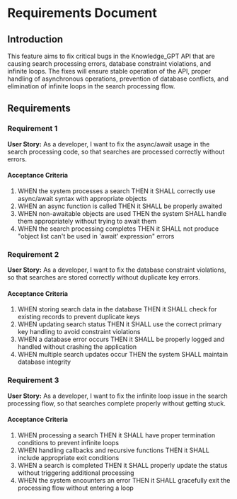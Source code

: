 # Requirements Document

## Introduction

This feature aims to fix critical bugs in the Knowledge_GPT API that are causing search processing errors, database constraint violations, and infinite loops. The fixes will ensure stable operation of the API, proper handling of asynchronous operations, prevention of database conflicts, and elimination of infinite loops in the search processing flow.

## Requirements

### Requirement 1

**User Story:** As a developer, I want to fix the async/await usage in the search processing code, so that searches are processed correctly without errors.

#### Acceptance Criteria

1. WHEN the system processes a search THEN it SHALL correctly use async/await syntax with appropriate objects
2. WHEN an async function is called THEN it SHALL be properly awaited
3. WHEN non-awaitable objects are used THEN the system SHALL handle them appropriately without trying to await them
4. WHEN the search processing completes THEN it SHALL not produce "object list can't be used in 'await' expression" errors

### Requirement 2

**User Story:** As a developer, I want to fix the database constraint violations, so that searches are stored correctly without duplicate key errors.

#### Acceptance Criteria

1. WHEN storing search data in the database THEN it SHALL check for existing records to prevent duplicate keys
2. WHEN updating search status THEN it SHALL use the correct primary key handling to avoid constraint violations
3. WHEN a database error occurs THEN it SHALL be properly logged and handled without crashing the application
4. WHEN multiple search updates occur THEN the system SHALL maintain database integrity

### Requirement 3

**User Story:** As a developer, I want to fix the infinite loop issue in the search processing flow, so that searches complete properly without getting stuck.

#### Acceptance Criteria

1. WHEN processing a search THEN it SHALL have proper termination conditions to prevent infinite loops
2. WHEN handling callbacks and recursive functions THEN it SHALL include appropriate exit conditions
3. WHEN a search is completed THEN it SHALL properly update the status without triggering additional processing
4. WHEN the system encounters an error THEN it SHALL gracefully exit the processing flow without entering a loop